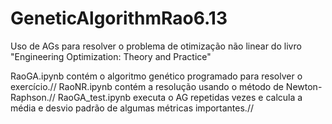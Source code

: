 # GeneticAlgorithmRao6.13
Uso de AGs para resolver o problema de otimização não linear do livro "Engineering Optimization: Theory and Practice"

RaoGA.ipynb contém o algoritmo genético programado para resolver o exercício.//
RaoNR.ipynb contém a resolução usando o método de Newton-Raphson.//
RaoGA_test.ipynb executa o AG repetidas vezes e calcula a média e desvio padrão de algumas métricas importantes.//
